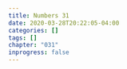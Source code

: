 ```yaml
---
title: Numbers 31
date: 2020-03-28T20:22:05-04:00
categories: []
tags: []
chapter: "031"
inprogress: false
---
```


